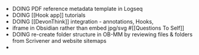- DOING PDF reference metadata template in Logseq
- DOING [[Hook app]] tutorials
- DOING [[DevonThink]] integration - annotations, Hooks,
- iframe in Obsidian rather than embed jpg/svg #[[Questions To Self]]
- DOING re-create folder structure in OB-MM by reviewing files & folders from Scrivener and website sitemaps
-